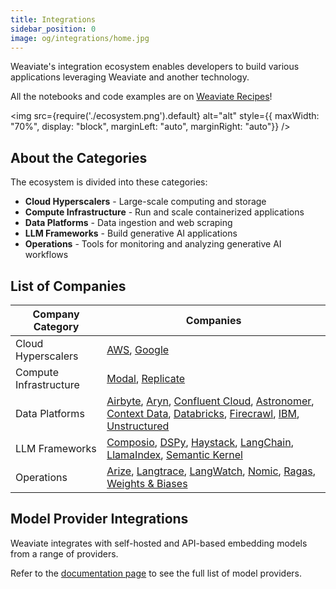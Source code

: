 ```yaml
---
title: Integrations
sidebar_position: 0
image: og/integrations/home.jpg
---
```


Weaviate's integration ecosystem enables developers to build various applications leveraging Weaviate and another technology.

All the notebooks and code examples are on [Weaviate Recipes](https://github.com/weaviate/recipes)!

<img
    src={require('./ecosystem.png').default}
    alt="alt"
    style={{ maxWidth: "70%", display: "block", marginLeft: "auto", marginRight: "auto"}}
/>


## About the Categories
The ecosystem is divided into these categories:

* **Cloud Hyperscalers** - Large-scale computing and storage
* **Compute Infrastructure** - Run and scale containerized applications
* **Data Platforms** - Data ingestion and web scraping 
* **LLM Frameworks** - Build generative AI applications
* **Operations** - Tools for monitoring and analyzing generative AI workflows



## List of Companies

| Company Category | Companies |
|------------------|-----------|
| Cloud Hyperscalers | [AWS](/docs/integrations/cloud-hyperscalers/aws), [Google](/docs/integrations/cloud-hyperscalers/google)|
| Compute Infrastructure | [Modal](/docs/integrations/compute-infrastructure/modal), [Replicate](/docs/integrations/compute-infrastructure/replicate) |
| Data Platforms |[Airbyte](/docs/integrations/data-platforms/airbyte), [Aryn](/docs/integrations/data-platforms/aryn/), [Confluent Cloud](/docs/integrations/data-platforms/confluent-cloud), [Astronomer](/docs/integrations/data-platforms/astronomer), [Context Data](/docs/integrations/data-platforms/context-data/), [Databricks](/docs/integrations/data-platforms/databricks/), [Firecrawl](/docs/integrations/data-platforms/firecrawl), [IBM](/docs/integrations/data-platforms/ibm/),  [Unstructured](/docs/integrations/data-platforms/unstructured) |
| LLM Frameworks | [Composio](/docs/integrations/llm-frameworks/composio/), [DSPy](/docs/integrations/llm-frameworks/dspy/), [Haystack](/docs/integrations/llm-frameworks/haystack/), [LangChain](/docs/integrations/llm-frameworks/langchain/), [LlamaIndex](/docs/integrations/llm-frameworks/llamaindex/), [Semantic Kernel](/docs/integrations/llm-frameworks/semantic-kernel/) |
| Operations | [Arize](/docs/integrations/operations/arize/), [Langtrace](/docs/integrations/operations/langtrace/), [LangWatch](/docs/integrations/operations/langwatch/), [Nomic](/docs/integrations/operations/nomic/), [Ragas](/docs/integrations/operations/ragas/), [Weights & Biases](/docs/integrations/operations/wandb/) |

## Model Provider Integrations 
Weaviate integrates with self-hosted and API-based embedding models from a range of providers.

Refer to the [documentation page](/docs/weaviate/model-providers) to see the full list of model providers.